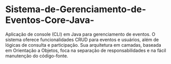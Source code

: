 # Sistema-de-Gerenciamento-de-Eventos-Core-Java-
Aplicação de console (CLI) em Java para gerenciamento de eventos. O sistema oferece funcionalidades CRUD para eventos e usuários, além de lógicas de consulta e participação. Sua arquitetura em camadas, baseada em Orientação a Objetos, foca na separação de responsabilidades e na fácil manutenção do código-fonte.
